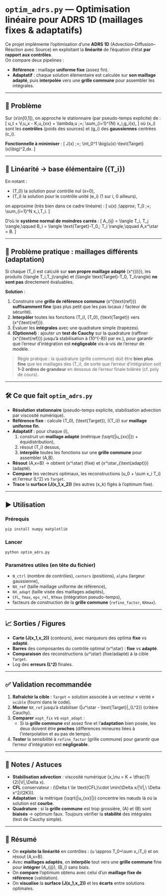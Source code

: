 # `optim_adrs.py` — Optimisation linéaire pour ADRS 1D (maillages fixes & adaptatifs)

Ce projet implémente l’optimisation d’une **ADRS 1D** (Advection–Diffusion–Réaction avec Source) en exploitant la **linéarité** de l’équation d’état **par rapport aux contrôles**.  
On compare deux pipelines :
- **Référence** : maillage **uniforme fixe** (assez fin).  
- **Adaptatif** : chaque solution élémentaire est calculée sur **son maillage adapté**, puis **interpolée** vers une **grille commune** pour assembler les intégrales.

---

## 🔧 Problème

Sur \(x\in[0,1]\), on approche le stationnaire (par pseudo-temps explicite) de :
\[
u_t + V\,u_x - K\,u_{xx} + \lambda\,u \;=\; \sum_{i=1}^{N} x_i\,g_i(x),
\]
où \(x_i\) sont les **contrôles** (poids des sources) et \(g_i\) des **gaussiennes** centrées \(c_i\).

**Fonctionnelle à minimiser** :
\[
J(x) \;=\; \int_0^1 \big(u(x)-\text{Target}(x)\big)^2\,dx.
\]

---

## 🧠 Linéarité → base élémentaire \(\{T_i\}\)

En notant :
- \(T_0\) la solution pour contrôle nul \(x=0\),
- \(T_i\) la solution pour le contrôle unité \(e_i\) (1 sur i, 0 ailleurs),

on approxime (très bien dans ce cadre linéaire) :
\[
u(x) \;\approx\; T_0 \;+\; \sum_{i=1}^N x_i\,T_i.
\]

D’où le **système normal de moindres carrés** :
\[
A_{ij} = \langle T_i, T_j \rangle,\qquad
B_i = \langle \text{Target}-T_0,\; T_i \rangle,\qquad
A\,x^\star = B.
\]

---

## 🧩 Problème pratique : maillages différents (adaptation)

Si chaque \(T_i\) est calculé sur **son propre maillage adapté** \(x^{(i)}\), les produits
\(\langle T_i,T_j\rangle\) et \(\langle \text{Target}-T_0, T_i\rangle\) **ne sont pas** directement évaluables.

**Solution** :  
1) Construire une **grille de référence commune** \(x^{\text{ref}}\) **suffisamment fine** (pas plus petit que les pas locaux / facteur de sécurité).  
2) **Interpôler** toutes les fonctions \(T_i\), \(T_0\), \(\text{Target}\) vers \(x^{\text{ref}}\).  
3) Évaluer les **intégrales** avec une quadrature simple (trapèzes).  
4) **(Optionnel)** : ajouter un **test de Cauchy** sur la quadrature (raffiner \(x^{\text{ref}}\) jusqu’à stabilisation à \(10^{-8}\) par ex.), pour garantir que l’erreur d’intégration est **négligeable** vis-à-vis de l’erreur de modèle.

> Règle pratique : la quadrature (grille commune) doit être **bien plus fine** que les maillages des \(T_i\), de sorte que l’erreur d’intégration soit **1–2 ordres de grandeur** en dessous de l’erreur finale tolérée (cf. poly de cours).

---

## 🛠️ Ce que fait `optim_adrs.py`

- **Résolution stationnaire** (pseudo-temps explicite, stabilisation advection par viscosité numérique).  
- **Référence fixe** : calcule \(T_0\), \(\text{Target}\), \(\{T_i\}\) sur **maillage uniforme fin**.  
- **Adaptatif** : pour chaque \(i\),  
  1) construit un **maillage adapté** (métrique \(\sqrt{|u_{xx}|}\) + équidistribution),  
  2) résout \(T_i\) dessus,  
  3) **interpôle** toutes les fonctions sur une **grille commune** pour assembler \(A,B\).  
- **Résout** \(A\,x=B\) → obtient \(x^\star\) (fixe) et \(x^\star_{\text{adapt}}\) (adapté).  
- **Compare** les vecteurs optimaux, les reconstructions \(u_0 + \sum x_i T_i\) et l’erreur \(L^2\) vs `Target`.  
- **Trace** la **surface \(J(x_1,x_2)\)** (les autres \(x_k\) figés à l’optimum fixe).

---

## ▶️ Utilisation

### Prérequis
```bash
pip install numpy matplotlib
```

### Lancer
```bash
python optim_adrs.py
```

### Paramètres utiles (en tête du fichier)
- `N_ctrl` (nombre de contrôles), `centers` (positions), `alpha` (largeur gaussienne),
- `NX_ref` (taille maillage uniforme de référence),
- `NX_adapt` (taille visée des maillages adaptés),
- `CFL`, `Tmax`, `eps_rel`, `NTmax` (intégration pseudo-temps),
- facteurs de construction de la **grille commune** (`refine_factor`, `NXmax`).

---

## 📈 Sorties / Figures

- **Carte \(J(x_1,x_2)\)** (contours), avec marqueurs des optima **fixe** vs **adapté**.  
- **Barres** des composantes du contrôle optimal \(x^\star\) : **fixe** vs **adapté**.  
- **Comparaison** des reconstructions \(u^\star\) (fixe/adapté) à la cible `Target`.  
- Log des **erreurs \(L^2\)** finales.

---

## ✅ Validation recommandée

1) **Rafraîchir la cible** : `Target` = solution associée à un vecteur « vérité » `xcible` (fourni dans le code).  
2) **Monter** `NX_ref` jusqu’à stabiliser \(\|u^\star - \text{Target}\|_{L^2}\) (critère Cauchy).  
3) **Comparer** `xopt_fix` vs `xopt_adapt` :
   - Si la **grille commune** est assez fine et l’**adaptation** bien posée, les deux doivent être **proches** (differences mineures liées à l’interpolation et au pas de temps).  
4) **Tester** la sensibilité à `refine_factor` (grille commune) pour garantir que l’erreur d’intégration est **négligeable**.

---

## 📝 Notes / Astuces

- **Stabilisation advection** : viscosité numérique \(x_\nu = K + \tfrac{1}{2}|V|\,\Delta x\).  
- **CFL** conservateur : \(\Delta t \le \text{CFL}\cdot \min(\Delta x/|V|,\ \Delta x^2/(2K))\).  
- **Adaptation** : la métrique \(\sqrt{|u_{xx}|}\) concentre les nœuds là où la solution est **courbe**.  
- **Quadrature** : si la **grille commune** est trop grossière, \(A\) et \(B\) sont **biaisés** → optimum faux. Toujours vérifier la **stabilité** des intégrales (test de Cauchy simple).

---

## 📌 Résumé

- On **exploite la linéarité** en contrôles : \(u \approx T_0+\sum x_iT_i\) et on résout \(A\,x=B\).  
- Avec **maillages adaptés**, on **interpôle** tout vers une **grille commune** fine pour **intégrer** \(A_{ij}\), \(B_i\) sans biais.  
- On **compare** l’optimum obtenu avec celui d’un **maillage fixe de référence** (validation).  
- On **visualise** la **surface \(J(x_1,x_2)\)** et les **écarts** entre solutions optimales.

